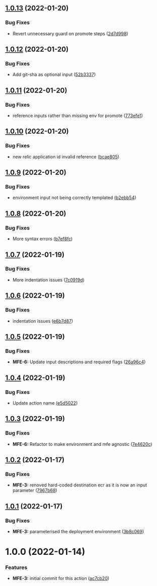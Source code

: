## [1.0.13](https://github.com/awazevr/mfe-deploy-action/compare/v1.0.12...v1.0.13) (2022-01-20)


### Bug Fixes

* Revert unnecessary guard on promote steps ([2d7d998](https://github.com/awazevr/mfe-deploy-action/commit/2d7d9988de1e39bb6a2a289cf3196b6b5e030e33))

## [1.0.12](https://github.com/awazevr/mfe-deploy-action/compare/v1.0.11...v1.0.12) (2022-01-20)


### Bug Fixes

* Add git-sha as optional input ([52b3337](https://github.com/awazevr/mfe-deploy-action/commit/52b33373cc8a00c46953297fc1b891aea26c5419))

## [1.0.11](https://github.com/awazevr/mfe-deploy-action/compare/v1.0.10...v1.0.11) (2022-01-20)


### Bug Fixes

* reference inputs rather than missing env for promote ([773efe1](https://github.com/awazevr/mfe-deploy-action/commit/773efe1eb165335cdc773afa2eab53b06e94ec0d))

## [1.0.10](https://github.com/awazevr/mfe-deploy-action/compare/v1.0.9...v1.0.10) (2022-01-20)


### Bug Fixes

* new relic application id invalid reference ([bcae805](https://github.com/awazevr/mfe-deploy-action/commit/bcae80587562144892c55a1b2f4f6e958da8edab))

## [1.0.9](https://github.com/awazevr/mfe-deploy-action/compare/v1.0.8...v1.0.9) (2022-01-20)


### Bug Fixes

* environment input not being correctly templated ([b2ebb54](https://github.com/awazevr/mfe-deploy-action/commit/b2ebb5423a17f449def237fd3c93a7c5ca970157))

## [1.0.8](https://github.com/awazevr/mfe-deploy-action/compare/v1.0.7...v1.0.8) (2022-01-20)


### Bug Fixes

* More syntax errors ([b7ef8fc](https://github.com/awazevr/mfe-deploy-action/commit/b7ef8fc43f39d21452ca47fff9f65701985a5d62))

## [1.0.7](https://github.com/awazevr/mfe-deploy-action/compare/v1.0.6...v1.0.7) (2022-01-19)


### Bug Fixes

* More indentation issues ([7c0919d](https://github.com/awazevr/mfe-deploy-action/commit/7c0919dff8109d9f8e4d99363ed3102bd6ab2aa8))

## [1.0.6](https://github.com/awazevr/mfe-deploy-action/compare/v1.0.5...v1.0.6) (2022-01-19)


### Bug Fixes

* indentation issues ([e6b7d87](https://github.com/awazevr/mfe-deploy-action/commit/e6b7d876dbeb178c8caa8727dc81d792c5d3e4dc))

## [1.0.5](https://github.com/awazevr/mfe-deploy-action/compare/v1.0.4...v1.0.5) (2022-01-19)


### Bug Fixes

* **MFE-6:** Update input descriptions and required flags ([26a96c4](https://github.com/awazevr/mfe-deploy-action/commit/26a96c430fd0511833c9d3c385cf982d1f8116aa))

## [1.0.4](https://github.com/awazevr/mfe-deploy-action/compare/v1.0.3...v1.0.4) (2022-01-19)


### Bug Fixes

* Update action name ([e5d5022](https://github.com/awazevr/mfe-deploy-action/commit/e5d5022036ff22b85f9b10c7a922ee9d7b0cce00))

## [1.0.3](https://github.com/awazevr/mfe-deploy-pprd-action/compare/v1.0.2...v1.0.3) (2022-01-19)


### Bug Fixes

* **MFE-6:** Refactor to make environment and mfe agnostic ([7e4620c](https://github.com/awazevr/mfe-deploy-pprd-action/commit/7e4620cfab08b72b0bb46a09f0ad9b5823e2d100))

## [1.0.2](https://github.com/awazevr/mfe-deploy-pprd-action/compare/v1.0.1...v1.0.2) (2022-01-17)


### Bug Fixes

* **MFE-3:** renoved hard-coded destination ecr as it is now an input parameter ([7967b68](https://github.com/awazevr/mfe-deploy-pprd-action/commit/7967b682dd2c8b9c73f0c60d48a5ce79f71c2428))

## [1.0.1](https://github.com/awazevr/mfe-deploy-pprd-action/compare/v1.0.0...v1.0.1) (2022-01-17)


### Bug Fixes

* **MFE-3:** parameterised the deployment environment ([3b8c069](https://github.com/awazevr/mfe-deploy-pprd-action/commit/3b8c069e4eac717613ddd46e2af5c5ace6bfcc1a))

# 1.0.0 (2022-01-14)


### Features

* **MFE-3:** initial commit for this action ([ac7cb20](https://github.com/awazevr/mfe-deploy-pprd-action/commit/ac7cb200d2ef6e5dfe97a55be540b3114d3ca30c))
